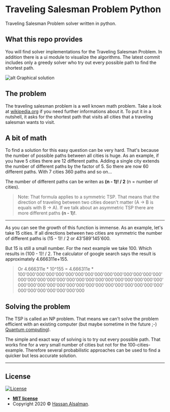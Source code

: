 # Traveling Salesman Problem Python
Traveling Salesman Problem solver written in python.

## What this repo provides
You will find solver implementations for the Traveling Salesman Problem. In addition there is a ui module to visualize the algorithms. The latest commit includes only a greedy solver who try out every possible path to find the shortest path.

![alt Graphical solution](https://image.ibb.co/iNGQgv/traveling_Salesman_Py.png)

## The problem
The traveling salesman problem is a well known math problem. Take a look at [wikipedia.org](https://en.wikipedia.org/wiki/Travelling_salesman_problem) if you need further informations about it. To put it in a nutshell, it asks for the shortest path that visits all cities that a traveling salesman wants to visit.

## A bit of math
To find a solution for this easy question can be very hard. That's because the number of possible paths between all cities is huge. As an example, if you have 5 cities there are 12 different paths. Adding a single city extends the number of different paths by the factor of 5. So there are now 60 different paths. With 7 cities 360 paths and so on...

The number of different paths can be writen as **(n - 1)! / 2**   (n = number of cities).

>Note: That formula applies to a symmetric TSP. That means that the direction of traveling between two cities doesn't matter (A -> B is equals with B -> A). If we talk about an asymmetric TSP there are more different paths **(n - 1)!**.
---
As you can see the growth of this function is immense. As an example, let's take 15 cities. If all directions between two cities are symmetric the number of different paths is (15 - 1)! / 2 or 43'589'145'600.

But 15 is still a small number. For the next example we take 100. Which results in (100 - 1)! / 2. The calculator of google search says the result is approximately 4.666311e+155.
>Or 4.666311e * 10^155 = 4.666311e * 100'000'000'000'000'000'000'000'000'000'000'000'000'000'000'000'000'000'000'000'000'000'000'000'000'000'000'000'000'000'000'000'000'000'000'000'000'000'000'000'000'000'000'000'000'000'000'000'000'000'000'000

## Solving the problem
The TSP is called an NP problem. That means we can't solve the problem efficient with an existing computer (but maybe sometime in the future ;-) [Quantum computing](https://en.wikipedia.org/wiki/Quantum_computing)).

The simple and exact way of solving is to try out every possible path. That works fine for a very small number of cities but not for the 100-cities-example. Therefore several probabilistic approaches can be used to find a quicker but less accurate solution.

---

## License

[![License](http://img.shields.io/:license-mit-blue.svg?style=flat-square)](http://badges.mit-license.org)

- **[MIT license](http://opensource.org/licenses/mit-license.php)**
- Copyright 2020 © <a href="https://www.linkedin.com/in/halsalman2/" target="_blank">Hassan Alsalman</a>.
